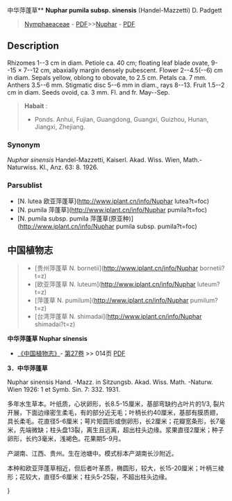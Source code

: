 中华萍蓬草** **Nuphar pumila subsp. sinensis** (Handel-Mazzetti) D. Padgett

> [Nymphaeaceae](http://www.iplant.cn/info/Nymphaeaceae?t=foc) - [PDF](http://www.iplant.cn/foc/pdf/Nymphaeaceae.pdf)>>[Nuphar](http://www.iplant.cn/info/Nuphar?t=foc) - [PDF](http://www.iplant.cn/foc/pdf/Nuphar.pdf)

## Description

Rhizomes 1--3 cm in diam. Petiole ca. 40 cm; floating leaf blade ovate, 9--15 × 7--12 cm, abaxially margin densely pubescent. Flower 2--4.5(--6) cm in diam. Sepals yellow, oblong to obovate, to 2.5 cm. Petals ca. 7 mm. Anthers 3.5--6 mm. Stigmatic disc 5--6 mm in diam., rays 8--13. Fruit 1.5--2 cm in diam. Seeds ovoid, ca. 3 mm. Fl. and fr. May--Sep.

> **Habait** : 
>* Ponds. Anhui, Fujian, Guangdong, Guangxi, Guizhou, Hunan, Jiangxi, Zhejiang.

### Synonym
*Nuphar sinensis* Handel-Mazzetti, Kaiserl. Akad. Wiss. Wien, Math.-Naturwiss. Kl., Anz. 63: 8. 1926.

### Parsublist

* [N.  lutea  欧亚萍蓬草](http://www.iplant.cn/info/Nuphar lutea?t=foc)
* [N.  pumila  萍蓬草](http://www.iplant.cn/info/Nuphar pumila?t=foc)
* [N.  pumila subsp. pumila  萍蓬草(原亚种)](http://www.iplant.cn/info/Nuphar pumila subsp. pumila?t=foc)

## 中国植物志

> * [贵州萍蓬草  N.  bornetii](http://www.iplant.cn/info/Nuphar bornetii?t=z)
> * [欧亚萍蓬草  N.  luteum](http://www.iplant.cn/info/Nuphar luteum?t=z)
> * [萍蓬草  N.  pumilum](http://www.iplant.cn/info/Nuphar pumilum?t=z)
> * [台湾萍蓬草  N.  shimadai](http://www.iplant.cn/info/Nuphar shimadai?t=z)

**中华萍蓬草 Nuphar sinensis**

* [《中国植物志》](http://www.iplant.cn/frps)- [第27卷](http://www.iplant.cn/frps/vol/27) >> 014页 [PDF](http://www.iplant.cn/frps/pdf/27/014a.pdf)

**3．中华萍蓬草**

Nuphar sinensis Hand. -Mazz. in Sitzungsb. Akad. Wiss. Math. -Naturw. Wien 1926: 1 et Symb. Sin. 7: 332. 1931.

多年水生草本。叶纸质，心状卵形，长8.5-15厘米，基部弯缺约占叶片的1/3, 裂片开展，下面边缘密生柔毛，有的部分近无毛；叶柄长约40厘米，基部有膜质翅，具长柔毛。花直径5-6厘米；萼片矩圆形或倒卵形，长2厘米；花瓣宽条形，长7毫米，先端微缺；柱头盘13裂，离生且远离，超出柱头边缘。浆果直径2厘米；种子卵形，长约3毫米，浅褐色。花果期5-9月。

产湖南、江西、贵州。生在池塘中。模式标本产湖南长沙附近。

本种和欧亚萍蓬草相近，但后者叶革质，椭圆形，较大，长15-20厘米；叶柄三棱形；花较大，直径5-6厘米；柱头5-25裂，不超出柱头边缘。

}